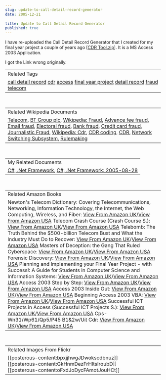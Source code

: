 ```yaml
---
slug: update-to-call-detail-record-generator
date: 2005-12-21
 
title: Update to Call Detail Record Generator
published: true
---
```

I have re-uploaded the Call Detail Record Generator that I created for my final year project a couple of years ago [<a href="http://www.kinlan.co.uk/finalyearproject/CDR%20Tool.zip">CDR Tool.zip</a>]. It is a MS Access 2003 Application.<p />I got the Link wrong originally.<p /><table class="TechnoratiHead TagHeader">
<tr><td>Related Tags</td></tr>
<tr class="Technorati"><td>
<a href="https://paul.kinlan.me/tags/call%20detail%20record" class="Tag" rel="tag">call detail record</a> <a href="https://paul.kinlan.me/tags/cdr" class="Tag" rel="tag">cdr</a> <a href="https://paul.kinlan.me/tags/access" class="Tag" rel="tag">access</a> <a href="https://paul.kinlan.me/tags/final%20year%20project" class="Tag" rel="tag">final year project</a> <a href="https://paul.kinlan.me/tags/detail%20record" class="Tag" rel="tag">detail record</a> <a href="https://paul.kinlan.me/tags/fraud" class="Tag" rel="tag">fraud</a> <a href="https://paul.kinlan.me/tags/telecom" class="Tag" rel="tag">telecom</a>
</td></tr>
</table><br /><table class="TechnoratiHead TagHeader">
<tr><td>Related Wikipedia Documents</td></tr>
<tr class="Technorati"><td>
<a href="http://en.wikipedia.org/wiki/Telecom" class="Tag" rel="tag">Telecom</a>, <a href="http://en.wikipedia.org/wiki/British_Telecom" class="Tag" rel="tag">BT Group plc</a>, <a href="http://en.wikipedia.org/wiki/Fraud" class="Tag" rel="tag">Wikipedia: Fraud</a>, <a href="http://en.wikipedia.org/wiki/Advance_fee_fraud" class="Tag" rel="tag">Advance fee fraud</a>, <a href="http://en.wikipedia.org/wiki/Email_fraud" class="Tag" rel="tag">Email fraud</a>, <a href="http://en.wikipedia.org/wiki/Election_fraud" class="Tag" rel="tag">Electoral fraud</a>, <a href="http://en.wikipedia.org/wiki/Bank_fraud" class="Tag" rel="tag">Bank fraud</a>, <a href="http://en.wikipedia.org/wiki/Credit_card_fraud" class="Tag" rel="tag">Credit card fraud</a>, <a href="http://en.wikipedia.org/wiki/Journalistic_Fraud" class="Tag" rel="tag">Journalistic Fraud</a>, <a href="http://en.wikipedia.org/wiki/Cdr" class="Tag" rel="tag">Wikipedia: Cdr</a>, <a href="http://en.wikipedia.org/wiki/CDR_coding" class="Tag" rel="tag">CDR coding</a>, <a href="http://en.wikipedia.org/wiki/CDR" class="Tag" rel="tag">CDR</a>, <a href="http://en.wikipedia.org/wiki/GSM_core_network" class="Tag" rel="tag">Network Switching Subsystem</a>, <a href="http://en.wikipedia.org/wiki/Rulemaking" class="Tag" rel="tag">Rulemaking</a>
</td></tr>
</table><br /><table class="TechnoratiHead TagHeader">
<tr><td>My Related Documents</td></tr>
<tr class="Technorati"><td>
<a href="http://www.kinlan.co.uk/" class="Tag" rel="tag">C#, .Net Framework</a>, <a href="http://www.kinlan.co.uk/archive/2005_08_28_dotnet-and-stuff_archive.html" class="Tag" rel="tag">C#, .Net Framework: 2005-08-28</a>
</td></tr>
</table><br /><table class="TechnoratiHead TagHeader">
<tr><td>Related Amazon Books</td></tr>
<tr class="Technorati"><td>Newton's Telecom Dictionary: Covering Telecommunications, Networking, Information Technology, the Internet, the Web Computing, Wireless, and Fiber: <a href="http://www.amazon.co.uk/exec/obidos/redirect?tag=cnetfra-21&amp;link_code=xm2&amp;camp=2025&amp;creative=165953&amp;path=http://www.amazon.co.uk/gp/redirect.html%253fASIN=1578203155%2526tag=cnetfra-21%2526lcode=xm2%2526cID=2025%2526ccmID=165953%2526location=/o/ASIN/1578203155%25253FSubscriptionId=0CM2PVF6VAHJQKW5G782" class="Tag" rel="tag">View From Amazon UK</a>/<a href="http://www.amazon.com/exec/obidos/redirect?tag=cnetfra-20&amp;link_code=xm2&amp;camp=2025&amp;creative=165953&amp;path=http://www.amazon.com/gp/redirect.html%253fASIN=1578203155%2526tag=cnetfra-20%2526lcode=xm2%2526cID=2025%2526ccmID=165953%2526location=/o/ASIN/1578203155%25253FSubscriptionId=0CM2PVF6VAHJQKW5G782" class="Tag" rel="tag">View From Amazon USA</a> Telecom Crash Course (Crash Course S.): <a href="http://www.amazon.co.uk/exec/obidos/redirect?tag=cnetfra-21&amp;link_code=xm2&amp;camp=2025&amp;creative=165953&amp;path=http://www.amazon.co.uk/gp/redirect.html%253fASIN=0071451439%2526tag=cnetfra-21%2526lcode=xm2%2526cID=2025%2526ccmID=165953%2526location=/o/ASIN/0071451439%25253FSubscriptionId=0CM2PVF6VAHJQKW5G782" class="Tag" rel="tag">View From Amazon UK</a>/<a href="http://www.amazon.com/exec/obidos/redirect?tag=cnetfra-20&amp;link_code=xm2&amp;camp=2025&amp;creative=165953&amp;path=http://www.amazon.com/gp/redirect.html%253fASIN=0071451439%2526tag=cnetfra-20%2526lcode=xm2%2526cID=2025%2526ccmID=165953%2526location=/o/ASIN/0071451439%25253FSubscriptionId=0CM2PVF6VAHJQKW5G782" class="Tag" rel="tag">View From Amazon USA</a> Telebomb: The Truth Behind the $500-billion Telecom Bust and What the Industry Must Do to Recover: <a href="http://www.amazon.co.uk/exec/obidos/redirect?tag=cnetfra-21&amp;link_code=xm2&amp;camp=2025&amp;creative=165953&amp;path=http://www.amazon.co.uk/gp/redirect.html%253fASIN=0814408338%2526tag=cnetfra-21%2526lcode=xm2%2526cID=2025%2526ccmID=165953%2526location=/o/ASIN/0814408338%25253FSubscriptionId=0CM2PVF6VAHJQKW5G782" class="Tag" rel="tag">View From Amazon UK</a>/<a href="http://www.amazon.com/exec/obidos/redirect?tag=cnetfra-20&amp;link_code=xm2&amp;camp=2025&amp;creative=165953&amp;path=http://www.amazon.com/gp/redirect.html%253fASIN=0814408338%2526tag=cnetfra-20%2526lcode=xm2%2526cID=2025%2526ccmID=165953%2526location=/o/ASIN/0814408338%25253FSubscriptionId=0CM2PVF6VAHJQKW5G782" class="Tag" rel="tag">View From Amazon USA</a> Masters of Deception: the Gang That Ruled Cyberspace: <a href="http://www.amazon.co.uk/exec/obidos/redirect?tag=cnetfra-21&amp;link_code=xm2&amp;camp=2025&amp;creative=165953&amp;path=http://www.amazon.co.uk/gp/redirect.html%253fASIN=0060926945%2526tag=cnetfra-21%2526lcode=xm2%2526cID=2025%2526ccmID=165953%2526location=/o/ASIN/0060926945%25253FSubscriptionId=0CM2PVF6VAHJQKW5G782" class="Tag" rel="tag">View From Amazon UK</a>/<a href="http://www.amazon.com/exec/obidos/redirect?tag=cnetfra-20&amp;link_code=xm2&amp;camp=2025&amp;creative=165953&amp;path=http://www.amazon.com/gp/redirect.html%253fASIN=0060926945%2526tag=cnetfra-20%2526lcode=xm2%2526cID=2025%2526ccmID=165953%2526location=/o/ASIN/0060926945%25253FSubscriptionId=0CM2PVF6VAHJQKW5G782" class="Tag" rel="tag">View From Amazon USA</a> Forensic Discovery: <a href="http://www.amazon.co.uk/exec/obidos/redirect?tag=cnetfra-21&amp;link_code=xm2&amp;camp=2025&amp;creative=165953&amp;path=http://www.amazon.co.uk/gp/redirect.html%253fASIN=020163497X%2526tag=cnetfra-21%2526lcode=xm2%2526cID=2025%2526ccmID=165953%2526location=/o/ASIN/020163497X%25253FSubscriptionId=0CM2PVF6VAHJQKW5G782" class="Tag" rel="tag">View From Amazon UK</a>/<a href="http://www.amazon.com/exec/obidos/redirect?tag=cnetfra-20&amp;link_code=xm2&amp;camp=2025&amp;creative=165953&amp;path=http://www.amazon.com/gp/redirect.html%253fASIN=020163497X%2526tag=cnetfra-20%2526lcode=xm2%2526cID=2025%2526ccmID=165953%2526location=/o/ASIN/020163497X%25253FSubscriptionId=0CM2PVF6VAHJQKW5G782" class="Tag" rel="tag">View From Amazon USA</a> Planning and Implementing your Final Year Project - with Success!: A Guide for Students in Computer Science and Information Systems: <a href="http://www.amazon.co.uk/exec/obidos/redirect?tag=cnetfra-21&amp;link_code=xm2&amp;camp=2025&amp;creative=165953&amp;path=http://www.amazon.co.uk/gp/redirect.html%253fASIN=1852333324%2526tag=cnetfra-21%2526lcode=xm2%2526cID=2025%2526ccmID=165953%2526location=/o/ASIN/1852333324%25253FSubscriptionId=0CM2PVF6VAHJQKW5G782" class="Tag" rel="tag">View From Amazon UK</a>/<a href="http://www.amazon.com/exec/obidos/redirect?tag=cnetfra-20&amp;link_code=xm2&amp;camp=2025&amp;creative=165953&amp;path=http://www.amazon.com/gp/redirect.html%253fASIN=1852333324%2526tag=cnetfra-20%2526lcode=xm2%2526cID=2025%2526ccmID=165953%2526location=/o/ASIN/1852333324%25253FSubscriptionId=0CM2PVF6VAHJQKW5G782" class="Tag" rel="tag">View From Amazon USA</a> Access 2003 Step by Step: <a href="http://www.amazon.co.uk/exec/obidos/redirect?tag=cnetfra-21&amp;link_code=xm2&amp;camp=2025&amp;creative=165953&amp;path=http://www.amazon.co.uk/gp/redirect.html%253fASIN=0735615179%2526tag=cnetfra-21%2526lcode=xm2%2526cID=2025%2526ccmID=165953%2526location=/o/ASIN/0735615179%25253FSubscriptionId=0CM2PVF6VAHJQKW5G782" class="Tag" rel="tag">View From Amazon UK</a>/<a href="http://www.amazon.com/exec/obidos/redirect?tag=cnetfra-20&amp;link_code=xm2&amp;camp=2025&amp;creative=165953&amp;path=http://www.amazon.com/gp/redirect.html%253fASIN=0735615179%2526tag=cnetfra-20%2526lcode=xm2%2526cID=2025%2526ccmID=165953%2526location=/o/ASIN/0735615179%25253FSubscriptionId=0CM2PVF6VAHJQKW5G782" class="Tag" rel="tag">View From Amazon USA</a> Access 2003 Inside Out: <a href="http://www.amazon.co.uk/exec/obidos/redirect?tag=cnetfra-21&amp;link_code=xm2&amp;camp=2025&amp;creative=165953&amp;path=http://www.amazon.co.uk/gp/redirect.html%253fASIN=0735615136%2526tag=cnetfra-21%2526lcode=xm2%2526cID=2025%2526ccmID=165953%2526location=/o/ASIN/0735615136%25253FSubscriptionId=0CM2PVF6VAHJQKW5G782" class="Tag" rel="tag">View From Amazon UK</a>/<a href="http://www.amazon.com/exec/obidos/redirect?tag=cnetfra-20&amp;link_code=xm2&amp;camp=2025&amp;creative=165953&amp;path=http://www.amazon.com/gp/redirect.html%253fASIN=0735615136%2526tag=cnetfra-20%2526lcode=xm2%2526cID=2025%2526ccmID=165953%2526location=/o/ASIN/0735615136%25253FSubscriptionId=0CM2PVF6VAHJQKW5G782" class="Tag" rel="tag">View From Amazon USA</a> Beginning Access 2003 VBA: <a href="http://www.amazon.co.uk/exec/obidos/redirect?tag=cnetfra-21&amp;link_code=xm2&amp;camp=2025&amp;creative=165953&amp;path=http://www.amazon.co.uk/gp/redirect.html%253fASIN=0764556592%2526tag=cnetfra-21%2526lcode=xm2%2526cID=2025%2526ccmID=165953%2526location=/o/ASIN/0764556592%25253FSubscriptionId=0CM2PVF6VAHJQKW5G782" class="Tag" rel="tag">View From Amazon UK</a>/<a href="http://www.amazon.com/exec/obidos/redirect?tag=cnetfra-20&amp;link_code=xm2&amp;camp=2025&amp;creative=165953&amp;path=http://www.amazon.com/gp/redirect.html%253fASIN=0764556592%2526tag=cnetfra-20%2526lcode=xm2%2526cID=2025%2526ccmID=165953%2526location=/o/ASIN/0764556592%25253FSubscriptionId=0CM2PVF6VAHJQKW5G782" class="Tag" rel="tag">View From Amazon USA</a> Successful ICT Projects in Access (Successful ICT Projects S.): <a href="http://www.amazon.co.uk/exec/obidos/redirect?tag=cnetfra-21&amp;link_code=xm2&amp;camp=2025&amp;creative=165953&amp;path=http://www.amazon.co.uk/gp/redirect.html%253fASIN=1903112737%2526tag=cnetfra-21%2526lcode=xm2%2526cID=2025%2526ccmID=165953%2526location=/o/ASIN/1903112737%25253FSubscriptionId=0CM2PVF6VAHJQKW5G782" class="Tag" rel="tag">View From Amazon UK</a>/<a href="http://www.amazon.com/exec/obidos/redirect?tag=cnetfra-20&amp;link_code=xm2&amp;camp=2025&amp;creative=165953&amp;path=http://www.amazon.com/gp/redirect.html%253fASIN=1903112737%2526tag=cnetfra-20%2526lcode=xm2%2526cID=2025%2526ccmID=165953%2526location=/o/ASIN/1903112737%25253FSubscriptionId=0CM2PVF6VAHJQKW5G782" class="Tag" rel="tag">View From Amazon USA</a> Cps-Wn31/Wp61/Qp5/P45 B1&amp;2w/Uit Cdr: <a href="http://www.amazon.co.uk/exec/obidos/redirect?tag=cnetfra-21&amp;link_code=xm2&amp;camp=2025&amp;creative=165953&amp;path=http://www.amazon.co.uk/gp/redirect.html%253fASIN=0256203288%2526tag=cnetfra-21%2526lcode=xm2%2526cID=2025%2526ccmID=165953%2526location=/o/ASIN/0256203288%25253FSubscriptionId=0CM2PVF6VAHJQKW5G782" class="Tag" rel="tag">View From Amazon UK</a>/<a href="http://www.amazon.com/exec/obidos/redirect?tag=cnetfra-20&amp;link_code=xm2&amp;camp=2025&amp;creative=165953&amp;path=http://www.amazon.com/gp/redirect.html%253fASIN=0256203288%2526tag=cnetfra-20%2526lcode=xm2%2526cID=2025%2526ccmID=165953%2526location=/o/ASIN/0256203288%25253FSubscriptionId=0CM2PVF6VAHJQKW5G782" class="Tag" rel="tag">View From Amazon USA</a>
</td></tr>
</table><br /><table class="TechnoratiHead TagHeader">
<tr><td>Related Images From Flickr</td></tr>
<tr class="Technorati"><td>
<span style="float: left;">[[posterous-content:bpxjjhwgJDwokscdbnuz]]</span><span style="float: left;">[[posterous-content:GkHnmDezFrHltsIroubD]]</span><span style="float: left;">[[posterous-content:oFxdJoDycFAmotJouHCt]]</span>
</td></tr>
</table><div class="blogger-post-footer"><img class="posterous_download_image" src="https://blogger.googleusercontent.com/tracker/8109338-113517007329659919?l=www.kinlan.co.uk%2Findex.html" height="1" alt="" width="1" /></div>

